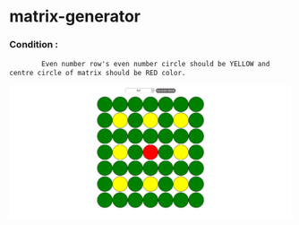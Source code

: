 # matrix-generator

### Condition : 
            Even number row's even number circle should be YELLOW and centre circle of matrix should be RED color.

<img src="matrix.png" />

